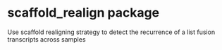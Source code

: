 # scaffold_realign package
Use scaffold realigning strategy to detect the recurrence of a list fusion transcripts across samples
